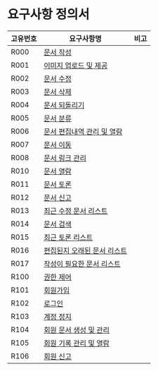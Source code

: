﻿요구사항 정의서
===============  
  
|고유번호|요구사항명|비고
|---|---|---|
|R000|[문서 작성](./specification/R000.md)||
|R001|[이미지 업로드 및 제공](./specification/R001.md)||
|R002|[문서 수정](./specification/R002.md)||
|R003|[문서 삭제](./specification/R003.md)||
|R004|[문서 되돌리기](./specification/R004.md)||
|R005|[문서 분류](./specification/R005.md)||
|R006|[문서 편집내역 관리 및 열람](./specification/R006.md)||
|R007|[문서 이동](./specification/R007.md)||
|R008|[문서 링크 관리](./specification/R008.md)||
|R010|[문서 열람](./specification/R010.md)||
|R011|[문서 토론](./specification/R011.md)||
|R012|[문서 신고](./specification/R012.md)||
|R013|[최근 수정 문서 리스트](./specification/R013.md)||
|R014|[문서 검색](./specification/R014.md)||
|R015|[최근 토론 리스트](./specification/R015.md)||
|R016|[편집된지 오래된 문서 리스트](./specification/R016.md)||
|R017|[작성이 필요한 문서 리스트](./specification/R017.md)||
|R100|[권한 제어](./specification/R100.md)||
|R101|[회원가입](./specification/R101.md)||
|R102|[로그인](./specification/R102.md)||
|R103|[계정 정지](./specification/R103.md)||
|R104|[회원 문서 생성 및 관리](./specification/R104.md)||
|R105|[회원 기록 관리 및 열람](./specification/R105.md)||
|R106|[회원 신고](./specification/R106.md)||
